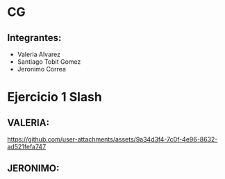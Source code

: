 # CG

## Integrantes: 
- Valeria Alvarez
- Santiago Tobit Gomez
- Jeronimo Correa


# Ejercicio 1 Slash

## VALERIA:



https://github.com/user-attachments/assets/9a34d3f4-7c0f-4e96-8632-ad521fefa747

## JERONIMO:





